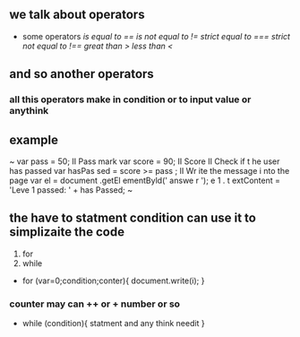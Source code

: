 ## we talk about operators
* some operators 
*is equal to ==*
*is not equal to !=*
*strict equal to ===*
*strict not equal to !==*
*great than >*
*less than <*

## and so another operators 
### all this operators make in condition or to input value or anythink
## example
~
var pass = 50; II Pass mark
var score = 90; II Score
II Check if t he user has passed
var hasPas sed = score >= pass ;
II Wr ite the message i nto the page
var el = document .getEl ementByld(' answe r ');
e 1 . t extContent = 'Leve 1 passed: ' + has Passed;
~

## the have to statment condition can use it to simplizaite the code
1. for
2. while

* for (var=0;condition;conter){
    document.write(i);
}
### counter may can ++ or + number or so 

* while (condition){
    statment and any think needit
}